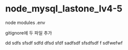 ﻿# node_mysql_lastone_lv4-5

node modules
.env

gitignore에 두 파일 추가

dd
sdfs
sfsdf
sdfd
dfsd
sfdf
sadfsdf
sfsdfsdf
f
sdfwefwf

